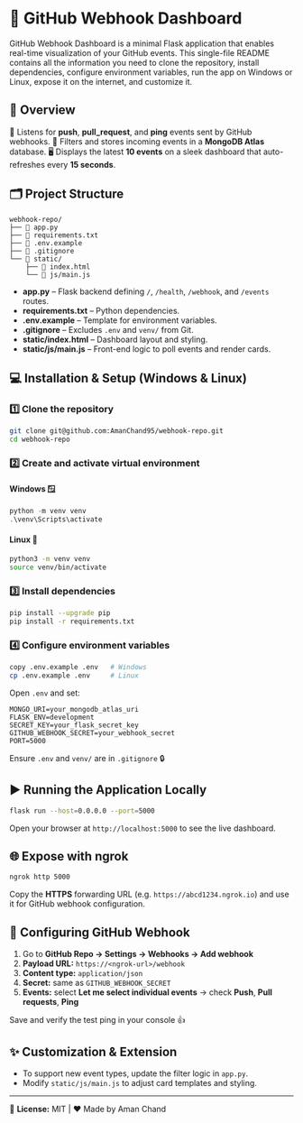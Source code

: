 # 🚀 GitHub Webhook Dashboard

GitHub Webhook Dashboard is a minimal Flask application that enables real-time visualization of your GitHub events. This single-file README contains all the information you need to clone the repository, install dependencies, configure environment variables, run the app on Windows or Linux, expose it on the internet, and customize it.

## 🎉 Overview

💌 Listens for **push**, **pull_request**, and **ping** events sent by GitHub webhooks.
💾 Filters and stores incoming events in a **MongoDB Atlas** database.
🖥️ Displays the latest **10 events** on a sleek dashboard that auto-refreshes every **15 seconds**.

## 🗂️ Project Structure

```
webhook-repo/
├── 🐍 app.py
├── 📜 requirements.txt
├── 🔐 .env.example
├── 🚫 .gitignore
└── 📂 static/
    ├── 📄 index.html
    └── 📄 js/main.js
```
- **app.py** – Flask backend defining `/`, `/health`, `/webhook`, and `/events` routes.
- **requirements.txt** – Python dependencies.
- **.env.example** – Template for environment variables.
- **.gitignore** – Excludes `.env` and `venv/` from Git.
- **static/index.html** – Dashboard layout and styling.
- **static/js/main.js** – Front-end logic to poll events and render cards.

## 💻 Installation & Setup (Windows & Linux)

### 1️⃣ Clone the repository
```bash
git clone git@github.com:AmanChand95/webhook-repo.git
cd webhook-repo
```

### 2️⃣ Create and activate virtual environment

#### Windows 🪟
```powershell
python -m venv venv
.\venv\Scripts\activate
```

#### Linux 🐧
```bash
python3 -m venv venv
source venv/bin/activate
```

### 3️⃣ Install dependencies
```bash
pip install --upgrade pip
pip install -r requirements.txt
```

### 4️⃣ Configure environment variables
```bash
copy .env.example .env   # Windows
cp .env.example .env     # Linux
```
Open `.env` and set:
```dotenv
MONGO_URI=your_mongodb_atlas_uri
FLASK_ENV=development
SECRET_KEY=your_flask_secret_key
GITHUB_WEBHOOK_SECRET=your_webhook_secret
PORT=5000
```
Ensure `.env` and `venv/` are in `.gitignore` 🔒

## ▶️ Running the Application Locally
```bash
flask run --host=0.0.0.0 --port=5000
```
Open your browser at `http://localhost:5000` to see the live dashboard.

## 🌐 Expose with ngrok
```bash
ngrok http 5000
```
Copy the **HTTPS** forwarding URL (e.g. `https://abcd1234.ngrok.io`) and use it for GitHub webhook configuration.

## 🔧 Configuring GitHub Webhook
1. Go to **GitHub Repo → Settings → Webhooks → Add webhook**
2. **Payload URL:** `https://<ngrok-url>/webhook`
3. **Content type:** `application/json`
4. **Secret:** same as `GITHUB_WEBHOOK_SECRET`
5. **Events:** select **Let me select individual events** → check **Push**, **Pull requests**, **Ping**

Save and verify the test ping in your console 👍

## ✨ Customization & Extension
- To support new event types, update the filter logic in `app.py`.
- Modify `static/js/main.js` to adjust card templates and styling.

---

📜 **License:** MIT | ❤️ Made by Aman Chand
